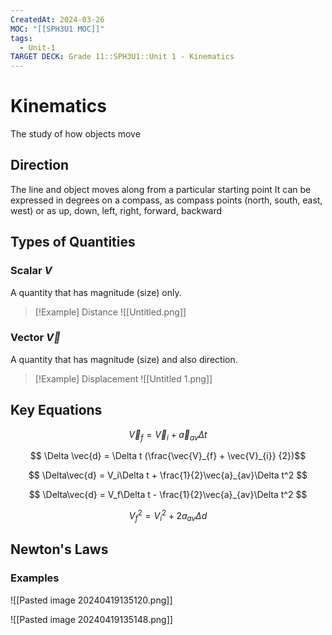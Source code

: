 ```yaml
---
CreatedAt: 2024-03-26
MOC: "[[SPH3U1 MOC]]"
tags:
  - Unit-1
TARGET DECK: Grade 11::SPH3U1::Unit 1 - Kinematics
---
```


# Kinematics
The study of how objects move
<!--ID: 1718370433075-->


## Direction
The line and object moves along from a particular starting point
It can be expressed in degrees on a compass, as compass points (north, south, east, west) or as up, down, left, right, forward, backward
<!--ID: 1757893916064-->



## Types of Quantities
### Scalar $V$
A quantity that has magnitude (size) only.
<!--ID: 1757893916065-->


> [!Example] Distance
> ![[Untitled.png]]

### Vector $\vec{V}$
A quantity that has magnitude (size) and also direction.
<!--ID: 1714135053490-->



> [!Example] Displacement
> ![[Untitled 1.png]]

## Key Equations
$$ \vec{V}_{f} = \vec{V}_{i} + \vec{a}_{av} \Delta t $$
<!--ID: 1714135053499-->


$$ \Delta \vec{d} = \Delta t (\frac{\vec{V}_{f} + \vec{V}_{i}} {2})$$

$$ \Delta\vec{d} = V_i\Delta t + \frac{1}{2}\vec{a}_{av}\Delta t^2 $$

$$ \Delta\vec{d} = V_f\Delta t - \frac{1}{2}\vec{a}_{av}\Delta t^2 $$

$$ {V_f}^2 = {V_i}^2 + 2a_{av}\Delta d $$

## Newton's Laws
### Examples
![[Pasted image 20240419135120.png]]
<!--ID: 1757893916067-->


![[Pasted image 20240419135148.png]]
